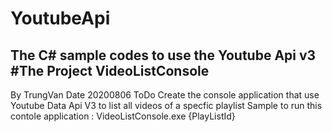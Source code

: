# YoutubeApi
The C# sample codes to use the Youtube Api v3
#The Project VideoListConsole
------------------------------------------------------------------
By	TrungVan
Date	20200806
ToDo	Create the console application that use Youtube Data Api V3 
	to list all videos of a specfic playlist
	Sample to run this contole application : VideoListConsole.exe {PlayListId}
 
